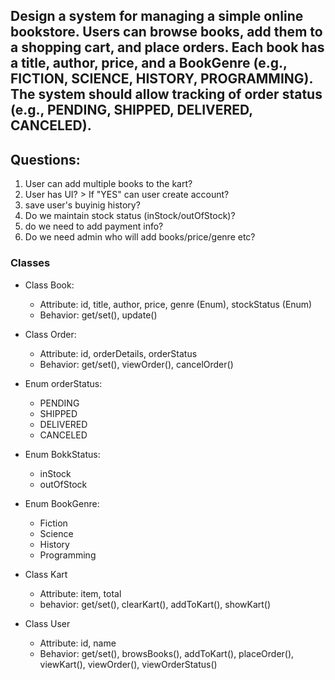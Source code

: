 ## Design a system for managing a simple online bookstore. Users can browse books, add them to a shopping cart, and place orders. Each book has a title, author, price, and a BookGenre (e.g., FICTION, SCIENCE, HISTORY, PROGRAMMING). The system should allow tracking of order status (e.g., PENDING, SHIPPED, DELIVERED, CANCELED).

## Questions: 
1. User can add multiple books to the kart?
2. User has UI? >  If "YES" can user create account?
3. save user's buyinig history?
4. Do we maintain stock status (inStock/outOfStock)? 
5. do we need to add payment info?
6. Do we need admin who will add books/price/genre etc?

### Classes
- Class Book:
   - Attribute: id, title, author, price, genre (Enum), stockStatus (Enum)
   - Behavior: get/set(),  update()


- Class Order:
  - Attribute: id, orderDetails, orderStatus
  - Behavior: get/set(), viewOrder(), cancelOrder()


- Enum orderStatus:
  - PENDING
  - SHIPPED
  - DELIVERED
  - CANCELED


- Enum BokkStatus:
  - inStock
  - outOfStock


- Enum BookGenre:
  - Fiction
  - Science
  - History
  - Programming


- Class Kart
  - Attribute: item, total
  - behavior: get/set(), clearKart(), addToKart(), showKart()
  

- Class User
  - Attribute: id, name
  - Behavior: get/set(), browsBooks(), addToKart(), placeOrder(), viewKart(), viewOrder(), viewOrderStatus()
